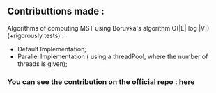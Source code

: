 
<h2>Contributtions made : </h2>
Algorithms of computing MST using Boruvka's algorithm O(|E| log |V|) (+rigorously tests) : 
<ul>
  <li>Default Implementation;</li>
  <li>Parallel Implementation ( using a threadPool, where the number of threads is given);</li>
</ul>
<h3>You can see the contribution on the official repo : <a href="https://github.com/cfrasinaru/Graph4J/tree/main/src/main/java/org/graph4j/alg/mst">here</a></h3>
